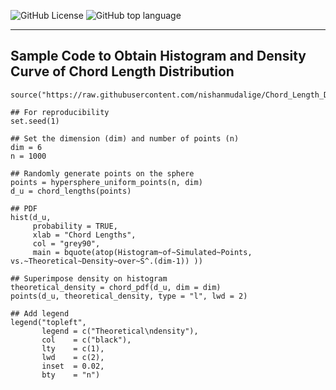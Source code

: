 
![GitHub License](https://img.shields.io/github/license/nishanmudalige/Chord_Length_Distribution)
![GitHub top language](https://img.shields.io/github/languages/top/nishanmudalige/Chord_Length_Distribution)


---

## Sample Code to Obtain Histogram and Density Curve of Chord Length Distribution

```
source("https://raw.githubusercontent.com/nishanmudalige/Chord_Length_Distribution/refs/heads/main/Code/PDF%20and%20Histograms.R")

## For reproducibility
set.seed(1)

## Set the dimension (dim) and number of points (n)
dim = 6
n = 1000

## Randomly generate points on the sphere
points = hypersphere_uniform_points(n, dim)
d_u = chord_lengths(points)

## PDF
hist(d_u, 
     probability = TRUE, 
     xlab = "Chord Lengths",
     col = "grey90",
     main = bquote(atop(Histogram~of~Simulated~Points, vs.~Theoretical~Density~over~S^.(dim-1)) ))

## Superimpose density on histogram
theoretical_density = chord_pdf(d_u, dim = dim)
points(d_u, theoretical_density, type = "l", lwd = 2)

## Add legend
legend("topleft",
       legend = c("Theoretical\ndensity"),
       col    = c("black"),
       lty    = c(1),
       lwd    = c(2),
       inset  = 0.02,
       bty    = "n") 
```
